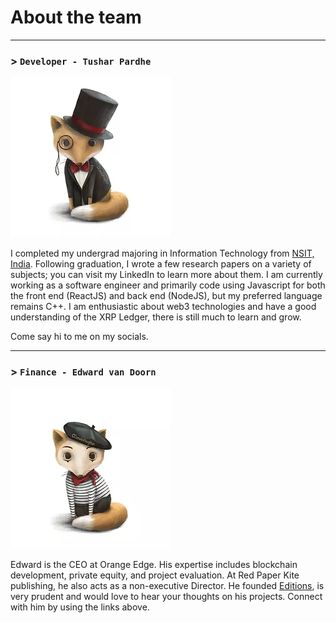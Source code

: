 # About the team
---
### > `Developer - Tushar Pardhe`

<div class="team_card">

![tushar](../assets/images/tushar_fox.webp)

<div class="links">
    <a class="fab fa-twitter" href="https://twitter.com/PardheTushar"></a>
    <a class="fab fa-linkedin" href="https://www.linkedin.com/in/tusharpardhe/"></a>
</div>

I completed my undergrad majoring in Information Technology from [NSIT, India](http://www.nsit.ac.in/). Following graduation, I wrote a few research papers on a variety of subjects; you can visit my LinkedIn to learn more about them. I am currently working as a software engineer and primarily code using Javascript for both the front end (ReactJS) and back end (NodeJS), but my preferred language remains C++.
I am enthusiastic about web3 technologies and have a good understanding of the XRP Ledger, there is still much to learn and grow.

Come say hi to me on my socials.

</div>

---
### > `Finance - Edward van Doorn`

<div class="team_card">

![edward](../assets/images/edward_fox.webp)

<div class="links">
    <a class="fab fa-twitter" href="https://twitter.com/editions_NFT"></a>
    <a class="fab fa-linkedin" href="https://www.linkedin.com/in/edwardvandoorn/"></a>
    <a class="fab fa-discord" href="https://discord.com/invite/BJM6GvNXRH"></a>
</div>

Edward is the CEO at Orange Edge.
His expertise includes blockchain development, private equity, and project evaluation.
At Red Paper Kite publishing, he also acts as a non-executive Director.
He founded [Editions](https://www.editions.earth/), is very prudent and would love to hear your thoughts on his projects. Connect with him by using the links above.

</div>
